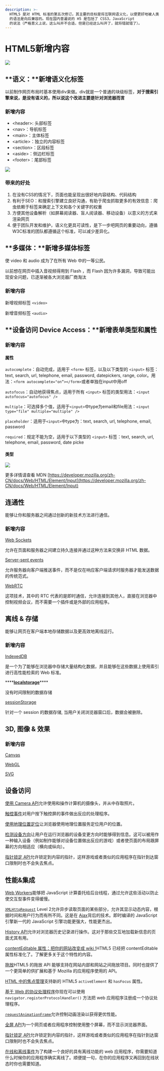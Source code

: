 ```yaml
---
description: >-
  HTML5 是对 HTML 标准的第五次修订。其主要的目标是将互联网语义化，以便更好地被人类和机器阅读，并同时提供更好地支持各种媒体的嵌入。HTML5
  的语法是向后兼容的。现在国内普遍说的 H5 是包括了 CSS3，JavaScript
  的说法（严格意义上说，这么叫并不合适，但是已经这么叫开了，就将错就错了）。
---
```


# HTML5新增内容



![](../.gitbook/assets/image%20%2818%29.png)

## **语义：**新增语义化标签

以前制作网页布局时基本使用div来做。div就是一个普通的块级标签，**对于搜索引擎来说，是没有语义的，所以说这个改进主要是针对浏览器而言**

###  **新增内容**

* &lt;header&gt;: 头部标签
* &lt;nav&gt;：导航标签
* &lt;main&gt;：主体标签
* &lt;article&gt;：独立的内容标签
* &lt;section&gt;：区段标签
* &lt;aside&gt;：侧边栏标签
* &lt;footer&gt;：尾部标签

![](../.gitbook/assets/image%20%2819%29.png)

###  带来的好处

1. 在没有CSS的情况下，页面也能呈现出很好地内容结构、代码结构
2. 有利于SEO：和搜索引擎建立良好沟通，有助于爬虫抓取更多的有效信息：爬虫依赖于标签来确定上下文和各个关键字的权重
3. 方便其他设备解析（如屏幕阅读器、盲人阅读器、移动设备）以意义的方式来渲染网页
4. 便于团队开发和维护，语义化更具可读性，是下一步吧网页的重要动向，遵循W3C标准的团队都遵循这个标准，可以减少差异化。

## **多媒体：**新增多媒体标签

使 video 和 audio 成为了在所有 Web 中的一等公民。

以前想在网页中插入音视频得用到 Flash ，而 Flash 因为许多漏洞，导致可能出现安全问题，已逐渐被各大浏览器厂商淘汰

###  **新增内容**

 新增视频标签 `<video>`

 新增音频标签 `<audio>`

##  **设备访问 Device Access：**新增表单类型和属性

###  新增内容

####  属性

`autocomplete`：自动完成，适用于 `<form>` 标签，以及以下类型的 `<input>` 标签：text, search, url, telephone, email, password, datepickers, range, color。用法：`<form autocomplete="on“></form>`或者单独在input中用off

`autofocus`：自动地获得焦点，适用于所有 `<input>` 标签的类型用法：`<input autofocus="autofocus" />`

`multiple`：可选择多个值，适用于`<input>`中type为email和file用法：`<input type="file" multiple="multiple" />`

`placeholder`：适用于`<input>`中type为：text, search, url, telephone, email, password

`required`：规定不能为空，适用于以下类型的 `<input>` 标签：text, search, url, telephone, email, password, date picke

####  类型

![](../.gitbook/assets/image%20%2817%29.png)

 更多详情请查看 MDN [https://developer.mozilla.org/zh-CN/docs/Web/HTML/Element/Input](https://developer.mozilla.org/zh-CN/docs/Web/HTML/Element/Input)

## **连通性**

能够让你和服务器之间通过创新的新技术方法进行通信。

### **新增内容**

[Web Sockets](https://developer.mozilla.org/zh-CN/docs/WebSockets)

允许在页面和服务器之间建立持久连接并通过这种方法来交换非 HTML 数据。

[Server-sent events](https://developer.mozilla.org/zh-CN/docs/Server-sent_events/Using_server-sent_events)

允许服务器向客户端推送事件，而不是仅在响应客户端请求时服务器才能发送数据的传统范式。

[WebRTC](https://developer.mozilla.org/zh-CN/docs/WebRTC)

这项技术，其中的 RTC 代表的是即时通信，允许连接到其他人，直接在浏览器中控制视频会议，而不需要一个插件或是外部的应用程序。

## 离线 & 存储

能够让网页在客户端本地存储数据以及更高效地离线运行。

### **新增内容**

[IndexedDB](https://developer.mozilla.org/zh-CN/docs/IndexedDB)

是一个为了能够在浏览器中存储大量结构化数据，并且能够在这些数据上使用索引进行高性能检索的 Web 标准。

\*\*\*\*[**localstorage**](https://developer.mozilla.org/zh-CN/docs/Web/API/Window/localStorage)\*\*\*\*

没有时间限制的数据存储

[sessionStorage](https://developer.mozilla.org/en-US/docs/Web/API/Window/sessionStorage)

针对一个 session 的数据存储, 当用户关闭浏览器窗口后，数据会被删除。

## 3D, 图像 & 效果

### 新增内容

 [Canvas ](https://developer.mozilla.org/zh-CN/docs/Canvas_tutorial)

 [WebGL](https://developer.mozilla.org/zh-CN/docs/WebGL)

 [SVG](https://developer.mozilla.org/zh-CN/docs/SVG)

## 设备访问

[使用 Camera API](https://developer.mozilla.org/zh-CN/docs/DOM/Using_the_Camera_API)允许使用和操作计算机的摄像头，并从中存取照片。

[触控事件](https://developer.mozilla.org/zh-CN/docs/DOM/Touch_events)对用户按下触控屏的事件做出反应的处理程序。

[使用地理位置定位](https://developer.mozilla.org/zh-CN/docs/WebAPI/Using_geolocation)让浏览器使用地理位置服务定位用户的位置。

[检测设备方向](https://developer.mozilla.org/zh-CN/docs/Detecting_device_orientation)让用户在运行浏览器的设备变更方向时能够得到信息。这可以被用作一种输入设备（例如制作能够对设备位置做出反应的游戏）或者使页面的布局跟屏幕的方向相适应（横向或纵向）。

[指针锁定 API](https://developer.mozilla.org/zh-CN/docs/API/Pointer_Lock_API)允许锁定到内容的指针，这样游戏或者类似的应用程序在指针到达窗口限制时也不会失去焦点。

##  性能&集成

[Web Workers](https://developer.mozilla.org/zh-CN/docs/DOM/Using_web_workers)能够把 JavaScript 计算委托给后台线程，通过允许这些活动以防止使交互型事件变得缓慢。

[`XMLHttpRequest`](https://developer.mozilla.org/zh-CN/docs/DOM/XMLHttpRequest) Level 2允许异步读取页面的某些部分，允许其显示动态内容，根据时间和用户行为而有所不同。这是在 [Ajax](https://developer.mozilla.org/zh-CN/docs/AJAX)背后的技术。即时编译的 JavaScript 引擎新一代的 JavaScript 引擎功能更强大，性能更杰出。

[History API](https://developer.mozilla.org/zh-CN/docs/DOM/Manipulating_the_browser_history)允许对浏览器历史记录进行操作。这对于那些交互地加载新信息的页面尤其有用。

[contentEditable 属性：把你的网站改变成 wiki !](https://developer.mozilla.org/zh-CN/docs/HTML/Content_Editable)HTML5 已经把 contentEditable 属性标准化了。了解更多关于这个特性的内容。

[拖放](https://developer.mozilla.org/zh-CN/docs/DragDrop/Drag_and_Drop)HTML5 的拖放 API 能够支持在网站内部和网站之间拖放项目。同时也提供了一个更简单的供扩展和基于 Mozilla 的应用程序使用的 API。

[HTML 中的焦点管理](https://developer.mozilla.org/zh-CN/docs/HTML/Focus_management_in_HTML)支持新的 HTML5 `activeElement` 和 `hasFocus` 属性。

[基于 Web 的协议处理程序](https://developer.mozilla.org/zh-CN/docs/Web-based_protocol_handlers)你现在可以使用 `navigator.registerProtocolHandler()` 方法把 web 应用程序注册成一个协议处理程序。

[`requestAnimationFrame`](https://developer.mozilla.org/zh-CN/docs/DOM/window.requestAnimationFrame)允许控制动画渲染以获得更优性能。

[全屏 API](https://developer.mozilla.org/zh-CN/docs/DOM/Using_fullscreen_mode)为一个网页或者应用程序控制使用整个屏幕，而不显示浏览器界面。

[指针锁定 API](https://developer.mozilla.org/zh-CN/docs/API/Pointer_Lock_API)允许锁定到内容的指针，这样游戏或者类似的应用程序在指针到达窗口限制时也不会失去焦点。

[在线和离线事件](https://developer.mozilla.org/zh-CN/docs/Online_and_offline_events)为了构建一个良好的具有离线功能的 web 应用程序，你需要知道什么时候你的应用程序确实离线了。顺便提一句，在你的应用程序又再回到在线状态时你也需要知道。  


